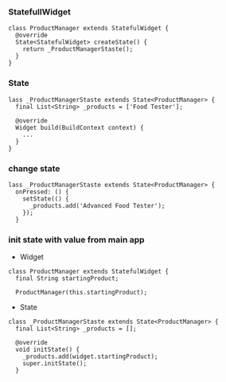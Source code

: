 ### StatefullWidget
```
class ProductManager extends StatefulWidget {
  @override
  State<StatefulWidget> createState() {
    return _ProductManagerStaste();
  }
}
```

### State
```
lass _ProductManagerStaste extends State<ProductManager> {
  final List<String> _products = ['Food Tester'];

  @override
  Widget build(BuildContext context) {
    ...
  }
}
```

### change state
```
lass _ProductManagerStaste extends State<ProductManager> {
  onPressed: () {
    setState(() {
      _products.add('Advanced Food Tester');
    });
  }
```

### init state with value from main app
  - Widget
```
class ProductManager extends StatefulWidget {
  final String startingProduct;

  ProductManager(this.startingProduct);
```
  - State
```
class _ProductManagerStaste extends State<ProductManager> {
  final List<String> _products = [];

  @override
  void initState() {
    _products.add(widget.startingProduct);
    super.initState();
  }
```